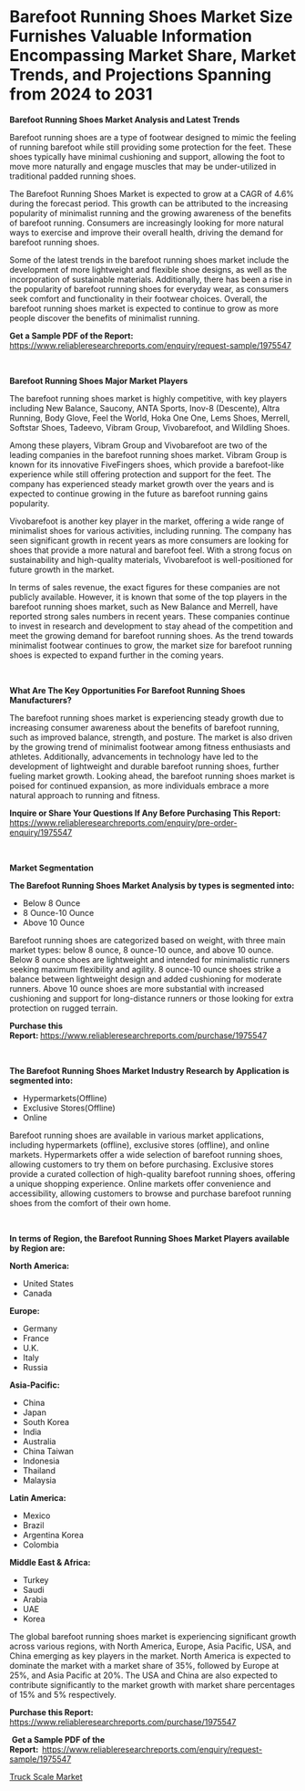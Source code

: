 <p><h1>Barefoot Running Shoes Market Size Furnishes Valuable Information Encompassing Market Share, Market Trends, and Projections Spanning from 2024 to 2031</h1></p><p><strong>Barefoot Running Shoes Market Analysis and Latest Trends</strong></p>
<p><p>Barefoot running shoes are a type of footwear designed to mimic the feeling of running barefoot while still providing some protection for the feet. These shoes typically have minimal cushioning and support, allowing the foot to move more naturally and engage muscles that may be under-utilized in traditional padded running shoes.</p><p>The Barefoot Running Shoes Market is expected to grow at a CAGR of 4.6% during the forecast period. This growth can be attributed to the increasing popularity of minimalist running and the growing awareness of the benefits of barefoot running. Consumers are increasingly looking for more natural ways to exercise and improve their overall health, driving the demand for barefoot running shoes.</p><p>Some of the latest trends in the barefoot running shoes market include the development of more lightweight and flexible shoe designs, as well as the incorporation of sustainable materials. Additionally, there has been a rise in the popularity of barefoot running shoes for everyday wear, as consumers seek comfort and functionality in their footwear choices. Overall, the barefoot running shoes market is expected to continue to grow as more people discover the benefits of minimalist running.</p></p>
<p><strong>Get a Sample PDF of the Report:&nbsp;</strong> <a href="https://www.reliableresearchreports.com/enquiry/request-sample/1975547">https://www.reliableresearchreports.com/enquiry/request-sample/1975547</a></p>
<p>&nbsp;</p>
<p><strong>Barefoot Running Shoes Major Market Players</strong></p>
<p><p>The barefoot running shoes market is highly competitive, with key players including New Balance, Saucony, ANTA Sports, Inov-8 (Descente), Altra Running, Body Glove, Feel the World, Hoka One One, Lems Shoes, Merrell, Softstar Shoes, Tadeevo, Vibram Group, Vivobarefoot, and Wildling Shoes. </p><p>Among these players, Vibram Group and Vivobarefoot are two of the leading companies in the barefoot running shoes market. Vibram Group is known for its innovative FiveFingers shoes, which provide a barefoot-like experience while still offering protection and support for the feet. The company has experienced steady market growth over the years and is expected to continue growing in the future as barefoot running gains popularity.</p><p>Vivobarefoot is another key player in the market, offering a wide range of minimalist shoes for various activities, including running. The company has seen significant growth in recent years as more consumers are looking for shoes that provide a more natural and barefoot feel. With a strong focus on sustainability and high-quality materials, Vivobarefoot is well-positioned for future growth in the market.</p><p>In terms of sales revenue, the exact figures for these companies are not publicly available. However, it is known that some of the top players in the barefoot running shoes market, such as New Balance and Merrell, have reported strong sales numbers in recent years. These companies continue to invest in research and development to stay ahead of the competition and meet the growing demand for barefoot running shoes. As the trend towards minimalist footwear continues to grow, the market size for barefoot running shoes is expected to expand further in the coming years.</p></p>
<p>&nbsp;</p>
<p><strong>What Are The Key Opportunities For Barefoot Running Shoes Manufacturers?</strong></p>
<p><p>The barefoot running shoes market is experiencing steady growth due to increasing consumer awareness about the benefits of barefoot running, such as improved balance, strength, and posture. The market is also driven by the growing trend of minimalist footwear among fitness enthusiasts and athletes. Additionally, advancements in technology have led to the development of lightweight and durable barefoot running shoes, further fueling market growth. Looking ahead, the barefoot running shoes market is poised for continued expansion, as more individuals embrace a more natural approach to running and fitness.</p></p>
<p><strong>Inquire or Share Your Questions If Any Before Purchasing This Report:</strong> <a href="https://www.reliableresearchreports.com/enquiry/pre-order-enquiry/1975547">https://www.reliableresearchreports.com/enquiry/pre-order-enquiry/1975547</a></p>
<p>&nbsp;</p>
<p><strong>Market Segmentation</strong></p>
<p><strong>The Barefoot Running Shoes Market Analysis by types is segmented into:</strong></p>
<p><ul><li>Below 8 Ounce</li><li>8 Ounce-10 Ounce</li><li>Above 10 Ounce</li></ul></p>
<p><p>Barefoot running shoes are categorized based on weight, with three main market types: below 8 ounce, 8 ounce-10 ounce, and above 10 ounce. Below 8 ounce shoes are lightweight and intended for minimalistic runners seeking maximum flexibility and agility. 8 ounce-10 ounce shoes strike a balance between lightweight design and added cushioning for moderate runners. Above 10 ounce shoes are more substantial with increased cushioning and support for long-distance runners or those looking for extra protection on rugged terrain.</p></p>
<p><strong>Purchase this Report:&nbsp;</strong><a href="https://www.reliableresearchreports.com/purchase/1975547">https://www.reliableresearchreports.com/purchase/1975547</a></p>
<p>&nbsp;</p>
<p><strong>The Barefoot Running Shoes Market Industry Research by Application is segmented into:</strong></p>
<p><ul><li>Hypermarkets(Offline)</li><li>Exclusive Stores(Offline)</li><li>Online</li></ul></p>
<p><p>Barefoot running shoes are available in various market applications, including hypermarkets (offline), exclusive stores (offline), and online markets. Hypermarkets offer a wide selection of barefoot running shoes, allowing customers to try them on before purchasing. Exclusive stores provide a curated collection of high-quality barefoot running shoes, offering a unique shopping experience. Online markets offer convenience and accessibility, allowing customers to browse and purchase barefoot running shoes from the comfort of their own home.</p></p>
<p>&nbsp;</p>
<p><strong>In terms of Region, the Barefoot Running Shoes Market Players available by Region are:</strong></p>
<p>
    <p> <strong> North America: </strong>
        <ul>
            <li>United States</li>
            <li>Canada</li>
        </ul>
        </p> 
    <p> <strong> Europe: </strong>
        <ul>
            <li>Germany</li>
            <li>France</li>
            <li>U.K.</li>
            <li>Italy</li>
            <li>Russia</li>
        </ul>
        </p> 
    <p> <strong> Asia-Pacific: </strong>
        <ul>
            <li>China</li>
            <li>Japan</li>
            <li>South Korea</li>
            <li>India</li>
            <li>Australia</li>
            <li>China Taiwan</li>
            <li>Indonesia</li>
            <li>Thailand</li>
            <li>Malaysia</li>
        </ul>
        </p> 
    <p> <strong> Latin America: </strong>
        <ul>
            <li>Mexico</li>
            <li>Brazil</li>
            <li>Argentina Korea</li>
            <li>Colombia</li>
        </ul>
        </p> 
    <p> <strong> Middle East & Africa: </strong>
        <ul>
            <li>Turkey</li>
            <li>Saudi</li>
            <li>Arabia</li>
            <li>UAE</li>
            <li>Korea</li>
        </ul>
    </p>
    </p>
<p><p>The global barefoot running shoes market is experiencing significant growth across various regions, with North America, Europe, Asia Pacific, USA, and China emerging as key players in the market. North America is expected to dominate the market with a market share of 35%, followed by Europe at 25%, and Asia Pacific at 20%. The USA and China are also expected to contribute significantly to the market growth with market share percentages of 15% and 5% respectively.</p></p>
<p><strong>Purchase this Report: </strong><a href="https://www.reliableresearchreports.com/purchase/1975547">https://www.reliableresearchreports.com/purchase/1975547</a></p>
<p>&nbsp;<strong>Get a Sample PDF of the Report:&nbsp;&nbsp;</strong><a href="https://www.reliableresearchreports.com/enquiry/request-sample/1975547">https://www.reliableresearchreports.com/enquiry/request-sample/1975547</a></p>
<p><strong></strong></p>
<p><p><a href="https://military-diascia-e68.notion.site/Truck-Scale-Market-Size-2024-2031-Global-Industrial-Analysis-Key-Geographical-Regions-Market-Sha-19e0a96b317046ad86ac4bfd20cfb007">Truck Scale Market</a></p></p>